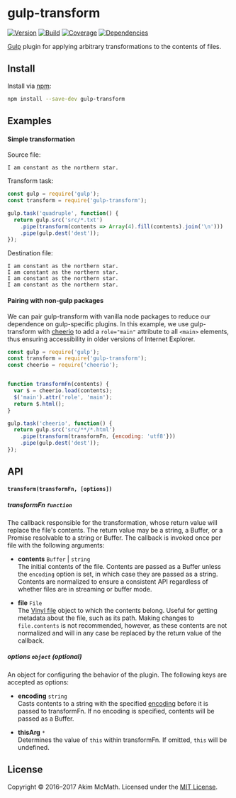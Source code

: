 # gulp-transform

[![Version][Version badge]][NPM link]
[![Build][Build badge]][Build link]
[![Coverage][Coverage badge]][Coverage link]
[![Dependencies][Dependencies badge]][Dependencies link]

[Gulp][Gulp link] plugin for applying arbitrary transformations to
the contents of files.

## Install

Install via [npm][NPM link]:

```sh
npm install --save-dev gulp-transform
```

## Examples

#### Simple transformation

Source file:

```
I am constant as the northern star.
```

Transform task:

```js
const gulp = require('gulp');
const transform = require('gulp-transform');

gulp.task('quadruple', function() {
  return gulp.src('src/*.txt')
    .pipe(transform(contents => Array(4).fill(contents).join('\n')))
    .pipe(gulp.dest('dest'));
});
```

Destination file:

```
I am constant as the northern star.
I am constant as the northern star.
I am constant as the northern star.
I am constant as the northern star.
```

#### Pairing with non-gulp packages

We can pair gulp-transform with vanilla node packages to reduce our dependence
on gulp-specific plugins. In this example, we use gulp-transform with
[cheerio][Cheerio link] to add a `role="main"` attribute to all `<main>`
elements, thus ensuring accessibility in older versions of Internet Explorer.

```js
const gulp = require('gulp');
const transform = require('gulp-transform');
const cheerio = require('cheerio');


function transformFn(contents) {
  var $ = cheerio.load(contents);
  $('main').attr('role', 'main');
  return $.html();
}

gulp.task('cheerio', function() {
  return gulp.src('src/**/*.html')
    .pipe(transform(transformFn, {encoding: 'utf8'}))
    .pipe(gulp.dest('dest'));
});
```

## API

#### `transform(transformFn, [options])`

##### transformFn `function`

The callback responsible for the transformation, whose return value will replace
the file's contents. The return value may be a string, a Buffer, or a Promise
resolvable to a string or Buffer. The callback is invoked once per file with the
following arguments:

* **contents** `Buffer` | `string` <br>
The initial contents of the file. Contents are passed as a Buffer unless the
`encoding` option is set, in which case they are passed as a string.
Contents are normalized to ensure a consistent API regardless of whether
files are in streaming or buffer mode.

* **file** `File` <br>
The [Vinyl file][Vinyl link] object to which the contents belong. Useful for
getting metadata about the file, such as its path. Making changes to
`file.contents` is not recommended, however, as these contents are not
normalized and will in any case be replaced by the return value of the callback.

##### options `object` (optional)

An object for configuring the behavior of the plugin. The following keys are
accepted as options:

* **encoding** `string` <br>
Casts contents to a string with the specified
[encoding][Encoding link] before it is passed to transformFn. If no encoding is
specified, contents will be passed as a Buffer.

* **thisArg** `*` <br>
Determines the value of `this` within transformFn. If omitted,
`this` will be undefined.

## License

Copyright &copy; 2016&ndash;2017 Akim McMath. Licensed under the [MIT License][License link].

[Gulp link]: http://gulpjs.com/
[NPM link]: https://npmjs.org/package/gulp-transform
[Version badge]: https://img.shields.io/npm/v/gulp-transform.svg?style=flat-square
[License link]: LICENSE
[Build badge]: https://img.shields.io/travis/mcmath/gulp-transform/master.svg?style=flat-square
[Build link]: https://travis-ci.org/mcmath/gulp-transform
[Coverage badge]: https://img.shields.io/coveralls/mcmath/gulp-transform/master.svg?style=flat-square&service=github
[Coverage link]: https://coveralls.io/github/mcmath/gulp-transform?branch=master
[Dependencies badge]: https://img.shields.io/gemnasium/mcmath/gulp-transform.svg?style=flat-square
[Dependencies link]: https://gemnasium.com/mcmath/gulp-transform
[Cheerio link]: https://www.npmjs.com/package/cheerio
[Vinyl link]: https://github.com/gulpjs/vinyl
[Encoding link]: https://nodejs.org/docs/latest/api/buffer.html#buffer_buffers_and_character_encodings
